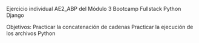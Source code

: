 Ejercicio individual AE2_ABP del Módulo 3
Bootcamp Fullstack Python Django

Objetivos:
Practicar la concatenación de cadenas
Practicar la ejecución de los archivos Python